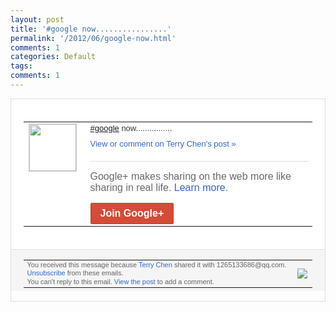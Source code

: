 ```yaml
---
layout: post
title: '#google now................'
permalink: '/2012/06/google-now.html'
comments: 1
categories: Default
tags: 
comments: 1
---
```

<div style="border:solid 1px #dfdfdf;color:#686868;font:13px Arial"><div style="background-color:#fff;padding:20px;"><table cellpadding="0" cellspacing="0"><tr><td style="padding-right:15px;vertical-align:top"><a href="https://plus.google.com/_/notifications/ngemlink?&amp;emid=CIDY4-uw8rACFQ4E5QodTDIAAA&amp;path=%2F108643996575278738906&amp;dt=1340936260484&amp;uob=8"><img height="75" src="https://lh3.googleusercontent.com/-KKRGTyJ5Bl0/AAAAAAAAAAI/AAAAAAAAEEY/jllxqER5dCk/s75-c-k-a/photo.jpg" style="border:solid 1px #cccccc;" width="75"/></a></td><td style="width:578px;color:#333;font:13px Arial;vertical-align:top;"><div style="padding-bottom:10px"><a class="ot-hashtag" href="https://plus.google.com/s/%23google">#google</a> now................</div><a href="https://plus.google.com/_/notifications/ngemlink?&amp;emid=CIDY4-uw8rACFQ4E5QodTDIAAA&amp;path=%2F108643996575278738906%2Fposts%2FVj74rqXbBfA%3Fgpinv%3DAMIXal-E6Bi5f8UM6hUrCHKDqh4PnPwI9T3Tjj5JnCvu_jIYkRxxezcAgiMcahJ3hp7J42lonoXAhLl5kVJi0wlPmpy4lUl-V5aYghRXBf9DYp44hhi5zNE&amp;dt=1340936260484&amp;uob=8" style="color:#3366CC;text-decoration:none;">View or comment on Terry Chen's post »</a><div style="margin-top:20px;border-top:solid 1px #dfdfdf"><div style="padding:15px 0;color:#686868;font:16px Arial;">Google+ makes sharing on the web more like sharing in real life. <a href="http://www.google.com/+/learnmore/" style="color:#3366CC;text-decoration:none;">Learn more</a>.</div><a href="https://plus.google.com/_/notifications/ngemlink?&amp;emid=CIDY4-uw8rACFQ4E5QodTDIAAA&amp;path=%2F%3Fgpinv%3DAMIXal-E6Bi5f8UM6hUrCHKDqh4PnPwI9T3Tjj5JnCvu_jIYkRxxezcAgiMcahJ3hp7J42lonoXAhLl5kVJi0wlPmpy4lUl-V5aYghRXBf9DYp44hhi5zNE&amp;dt=1340936260484&amp;uob=8" style="display:inline-block;padding:7px 15px;background-color:#d44b38; color:#fff;font-size:16px; font-weight:bold;border-radius:2px;-webkit-border-radius:2px; -moz-border-radius:2px;border:solid 1px #c43b28; white-space:nowrap;text-decoration:none">Join Google+</a></div></td></tr></table></div><div style="border-top:solid 1px #dfdfdf;padding:0 20px; background-color:#f5f5f5"><table cellpadding="0" cellspacing="0" style="height:50px"><tbody><tr><td style="vertical-align:middle;width:100%; color:#636363;font:11px Arial; line-height:120%">You received this message because <a href="https://plus.google.com/_/notifications/ngemlink?&amp;emid=CIDY4-uw8rACFQ4E5QodTDIAAA&amp;path=%2F108643996575278738906%3Fgpinv%3DAMIXal-E6Bi5f8UM6hUrCHKDqh4PnPwI9T3Tjj5JnCvu_jIYkRxxezcAgiMcahJ3hp7J42lonoXAhLl5kVJi0wlPmpy4lUl-V5aYghRXBf9DYp44hhi5zNE&amp;dt=1340936260484&amp;uob=8" style="color:#3366CC;text-decoration:none;">Terry Chen</a> shared it with 1265133686@qq.com. <a href="https://plus.google.com/_/notifications/ngemlink?&amp;emid=CIDY4-uw8rACFQ4E5QodTDIAAA&amp;path=%2F_%2Fnonplus%2Femailsettings%3Fgpinv%3DAMIXal-E6Bi5f8UM6hUrCHKDqh4PnPwI9T3Tjj5JnCvu_jIYkRxxezcAgiMcahJ3hp7J42lonoXAhLl5kVJi0wlPmpy4lUl-V5aYghRXBf9DYp44hhi5zNE%26est%3DADH5u8V84o5e_UedYbG-AkGJz5owYyJh4ol-L1WEoeLCmOAYJZL2P1oZQ1f3RglcKri6YmY4c2v1EV_ckkFR9JG-kX1OGorMw8dOaz4V7EBCohYM8aVw50mC53vBMQ3hG2DDWi5Ahz-P&amp;dt=1340936260484&amp;uob=8" style="color:#3366CC;text-decoration:none;">Unsubscribe</a> from these emails.<br/>You can't reply to this email. <a href="https://plus.google.com/_/notifications/ngemlink?&amp;emid=CIDY4-uw8rACFQ4E5QodTDIAAA&amp;path=%2F108643996575278738906%2Fposts%2FVj74rqXbBfA%3Fgpinv%3DAMIXal-E6Bi5f8UM6hUrCHKDqh4PnPwI9T3Tjj5JnCvu_jIYkRxxezcAgiMcahJ3hp7J42lonoXAhLl5kVJi0wlPmpy4lUl-V5aYghRXBf9DYp44hhi5zNE&amp;dt=1340936260484&amp;uob=8" style="color:#3366CC;text-decoration:none;">View the post</a> to add a comment.<br/></td><td><img src="https://ssl.gstatic.com/s2/oz/images/notifications/logo/google-plus-6617a72bb36cc548861652780c9e6ff1.png"/></td></tr></tbody></table></div></div>